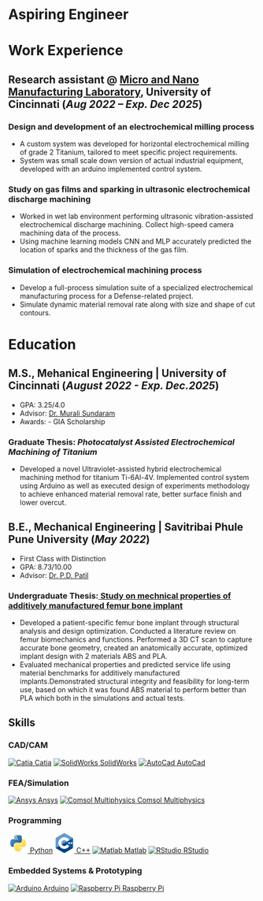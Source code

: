 # Aspiring Engineer

# Work Experience 
## Research assistant @ [Micro and Nano Manufacturing Laboratory](https://ceas.uc.edu/research/centers-labs/micro-and-nano-manufacturing-laboratory/research.html), University of Cincinnati      (_Aug 2022 – Exp. Dec 2025_)
### Design and development of an electrochemical milling process 
  -	A custom system was developed for horizontal electrochemical milling of grade 2 Titanium, tailored to meet specific project requirements.
  -	System was small scale down version of actual industrial equipment, developed with an arduino implemented control system. 
### Study on gas films and sparking in ultrasonic electrochemical discharge machining
  -	Worked in wet lab environment performing ultrasonic vibration-assisted electrochemical discharge machining. Collect high-speed camera machining data of the process.
  - Using machine learning models CNN and MLP accurately predicted the location of sparks and the thickness of the gas film. 
### Simulation of electrochemical machining process 
  -	Develop a full-process simulation suite of a specialized electrochemical manufacturing process for a Defense-related project.
  -	Simulate dynamic material removal rate along with size and shape of cut contours.

# Education

## M.S., Mehanical Engineering | University of Cincinnati (_August 2022 - Exp. Dec.2025_)
- GPA: 3.25/4.0
- Advisor: [Dr. Murali Sundaram](https://scholar.google.com/citations?user=vXY-oQMAAAAJ&hl=en)
- Awards: - GIA Scholarship

### Graduate Thesis: _Photocatalyst Assisted Electrochemical Machining of Titanium_
- Developed a novel Ultraviolet-assisted hybrid electrochemical machining method for titanium Ti-6Al-4V. Implemented control system using Arduino as well as executed design of experiments methodology to achieve enhanced material removal rate, better surface finish and lower overcut.

  
## B.E., Mechanical Engineering | Savitribai Phule Pune University (_May 2022_)
- First Class with Distinction
- GPA: 8.73/10.00
- Advisor: [Dr. P.D. Patil](https://scholar.google.com/citations?user=P1Zk7XgAAAAJ&hl=en)

### Undergraduate Thesis:[ Study on mechnical properties of additively manufactured femur bone implant](https://ijcrt.org/papers/IJCRT2205752.pdf)
- Developed a patient-specific femur bone implant through structural analysis and design optimization. Conducted a literature review on femur biomechanics and functions. Performed a 3D CT scan to capture accurate bone geometry, created an anatomically accurate, optimized implant design with 2 materials ABS and PLA.
- Evaluated mechanical properties and predicted service life using material benchmarks for additively manufactured implants.Demonstrated structural integrity and feasibility for long-term use, based on which it was found ABS material to perform better than PLA which both in the simulations and actual tests.


## Skills


### CAD/CAM
<a href="https://www.3ds.com/products/catia" target="_blank" rel="noreferrer"> <img src="https://upload.wikimedia.org/wikipedia/commons/d/dd/CATIA_Logotype_RGB_Blue.png" alt="Catia" width="50" height="40" title="Catia"> </a> [Catia](https://www.3ds.com/products/catia) 
<a href="https://www.solidworks.com/" target="_blank" rel="noreferrer"> <img src="https://cdn.worldvectorlogo.com/logos/solidworks.svg" alt="SolidWorks" width="40" height="40" title="SolidWorks"> </a> [SolidWorks](https://www.solidworks.com/) 
<a href="https://www.autodesk.com/campaigns/autocad-family" target="_blank" rel="noreferrer"> <img src="https://yt3.ggpht.com/-CWtkVw5As6M/AAAAAAAAAAI/AAAAAAAAAAA/3HtERh0dF-4/s900-c-k-no-mo-rj-c0xffffff/photo.jpg" alt="AutoCad" width="40" height="40" title="SolidWorks"> </a> [AutoCad](https://www.autodesk.com/campaigns/autocad-family) 


### FEA/Simulation
<a href="https://www.ansys.com/" target="_blank" rel="noreferrer"> <img src="https://upload.wikimedia.org/wikipedia/commons/e/e5/ANSYS_logo.png" alt="Ansys" width="40" height="40" title="Ansys"> </a> [Ansys](https://www.ansys.com/)
<a href="https://www.comsol.com/" target="_blank" rel="noreferrer"> <img src="https://www.addlink.es/images/stories/virtuemart/product/logo_comsol_multiphysics_mascot.png" alt="Comsol Multiphysics" width="80" height="40" title="Comsol Multiphysics"> </a> [Comsol Multiphysics](https://www.comsol.com/comsol-multiphysics)

### Programming
<a href="https://www.python.org" target="_blank" rel="noreferrer"> <img src="https://raw.githubusercontent.com/devicons/devicon/master/icons/python/python-original.svg" alt="Python" width="40" height="40" title="Python">
</a> [Python]("https://www.python.org")  <a href="https://cplusplus.com/" target="_blank" rel="noreferrer"> <img src="https://raw.githubusercontent.com/devicons/devicon/master/icons/cplusplus/cplusplus-original.svg" alt="cplusplus" width="40" height="40" title="C++">
</a> [C++]("https://cplusplus.com/")  <a href="https://www.mathworks.com/" target="_blank" rel="noreferrer"> <img src="https://upload.wikimedia.org/wikipedia/commons/2/21/Matlab_Logo.png" alt="Matlab" width="40" height="40" title="Matlab"> </a> [Matlab](https://www.mathworks.com/)
<a href="(https://posit.co/download/rstudio-desktop/#)" target="_blank" rel="noreferrer"> <img src="https://th.bing.com/th/id/R.5546e32a5f6d6143e16ad64788d42d4e?rik=k1R31NaAcp1J5Q&pid=ImgRaw&r=0" alt="RStudio" width="60" height="40" title="RStudio"> </a> [RStudio](https://posit.co/download/rstudio-desktop/#)

### Embedded Systems & Prototyping
<a href="https://www.arduino.cc/" target="_blank" rel="noreferrer"> <img src="https://getlogovector.com/wp-content/uploads/2020/09/arduino-logo-vector.png" alt="Arduino" width="60" height="40" title="Arduino"> </a> [Arduino](https://www.arduino.cc/) 
<a href="https://www.raspberrypi.com/" target="_blank" rel="noreferrer"> <img src="https://wewalab.com/wp-content/uploads/2017/08/Raspberry-Pi-Logo-01.png" alt="Raspberry Pi" width="60" height="40" title="Raspberry Pi"> </a> [Raspberry Pi](https://www.raspberrypi.com/)

